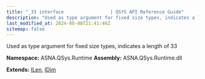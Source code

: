 ```yaml
---
title: "_33 interface                 | QSYS API Reference Guide"
description: "Used as type argument for fixed size types, indicates a length of 33  "
last_modified_at: 2024-08-08T21:41:46Z
sitemap: false
---
```


Used as type argument for fixed size types, indicates a length of 33 

**Namespace:** ASNA.QSys.Runtime
**Assembly:** ASNA.QSys.Runtime.dll

**Extends:** [ILen](/reference/runtime/qsys-runtime/i-len.html), [IDim](/reference/runtime/qsys-runtime/i-dim.html)
<br>
<br>

